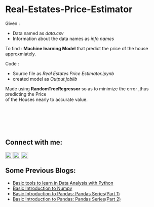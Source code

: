 # Real-Estates-Price-Estimator
Given : 
<ul>
  <li>Data named as <i>data.csv</i></li>
  <li>Information about the data names as <i>info.names</i></li>
</ul> 

To find : <b>Machine learning Model</b> that predict the price of the house approxmiately.

Code :
<ul>
  <li>Source file as <i>Real Estates Price Estimator.ipynb</i></li>
  <li>created model as <i>Output.joblib</i></li>
</ul>

Made using <b>RandomTreeRegressor</b> so as to minimize the error ,thus predicting the Price 
<br>of the Houses nearly to accurate value.
<br>
<br>
<br>
<br>
<br>
<br>
## Connect with me:
[<img align="left" alt="codeSTACKr.com" width="22px" src="https://cdn.jsdelivr.net/npm/simple-icons@3.13.0/icons/github.svg" />](https://github.com/abhishek-iiit)
[<img align="left" alt="codeSTACKr | Twitter" width="22px" src="https://cdn.jsdelivr.net/npm/simple-icons@3.13.0/icons/instagram.svg" />](https://www.instagram.com/manne_abhi/)
[<img align="left" alt="codeSTACKr | LinkedIn" width="22px" src="https://cdn.jsdelivr.net/npm/simple-icons@v3/icons/linkedin.svg" />](https://www.linkedin.com/in/abhishek-iiit/)
<br />

## Some Previous Blogs:
<!-- BLOG-POST-LIST:START -->
- [Basic tools to learn in Data Analysis with Python](https://medium.com/analytics-vidhya/basic-tools-to-learn-in-data-analysis-with-python-5b9b4a7a1b61)
- [Basic Introduction to Numpy](https://medium.com/analytics-vidhya/basic-introduction-to-numpy-8308c2778e43)
- [Basic Introduction to Pandas: Pandas Series(Part 1)](https://medium.com/analytics-vidhya/basic-introduction-to-pandas-pandas-series-part-1-ee08073b109)
- [Basic Introduction to Pandas: Pandas Series(Part 2)](https://medium.com/analytics-vidhya/basic-introduction-to-pandas-pandas-series-part-2-492c887aeb94)
<!-- BLOG-POST-LIST:END -->
